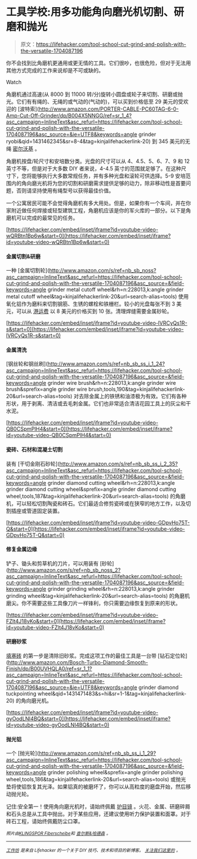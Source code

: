 # 工具学校:用多功能角向磨光机切割、研磨和抛光

> 原文：<https://lifehacker.com/tool-school-cut-grind-and-polish-with-the-versatile-1704087196>

你不会找到比角磨机更通用或更无情的工具。它们很吵，也很危险，但对于无法用其他方式完成的工作来说却是不可或缺的。

Watch

角磨机通过高速(从 8000 到 11000 转/分)旋转小圆盘或轮子来切割、研磨或抛光。它们有有绳的、无绳的或气动的(气动的)，可以买到价格低至 29 美元的受欢迎的 [波特索](http://www.amazon.com/PORTER-CABLE-PC60TAG-6-0-Amp-Cut-Off-Grinder/dp/B004X5NNGG/ref=sr_1_4?asc_campaign=InlineText&asc_refurl=https://lifehacker.com/tool-school-cut-grind-and-polish-with-the-versatile-1704087196&asc_source=&ie=UTF8&keywords=angle grinder ryobi&qid=1431462345&sr=8-4&tag=kinjalifehackerlink-20) 到 345 美元的无绳 [密尔沃基](http://www.amazon.com/Milwaukee-2780-21-M18-FUEL-4-1/dp/B00G0GLPB6/ref=sr_1_7?asc_campaign=InlineText&asc_refurl=https://lifehacker.com/tool-school-cut-grind-and-polish-with-the-versatile-1704087196&asc_source=&ie=UTF8&keywords=cordless&qid=1431462477&s=power-hand-tools&sr=1-7&tag=kinjalifehackerlink-20) 。

角磨机按盘/轮尺寸和安培数分类。光盘的尺寸可以从 4、4.5、5、6、7、9 和 12 英寸不等，但是对于大多数 DIY 者来说，4-4.5 英寸的范围就足够了。在这种尺寸下，您将能够执行大多数常规任务，并有多种光盘和滚轮可供选择。5-9 安培范围内的角向磨光机将为您的切割和研磨需求提供足够的动力，除非移动性是首要问题，否则请坚持使用有绳型号以获得最佳价值。

一个公寓居民可能不会觉得角磨机有多大用处。但是，如果你有一个车间，并在你家附近做任何焊接或轻型建筑工程，角磨机应该是你的军火库的一部分。以下是角磨机可以完成的最常见的任务。

 [https://lifehacker.com/embed/inset/iframe?id=youtube-video-wQRBtn1Bp6w&start=0](https://lifehacker.com/embed/inset/iframe?id=youtube-video-wQRBtn1Bp6w&start=0) 

#### **金属切割&研磨**

一种 [金属切割轮](http://www.amazon.com/s/ref=nb_sb_noss?asc_campaign=InlineText&asc_refurl=https://lifehacker.com/tool-school-cut-grind-and-polish-with-the-versatile-1704087196&asc_source=&field-keywords=angle grinder metal cutoff wheel&rh=n:228013,k:angle grinder metal cutoff wheel&tag=kinjalifehackerlink-20&url=search-alias=tools) 使用氧化铝作为磨料来切割钢筋、生锈的螺栓和铁栅栏。较小的光盘每张不到 3 美元，可以从 [港运费](http://www.harborfreight.com/pack-of-10-4-1-2-half-inch-cut-off-wheels-for-metal-45430.html) 以 8 美元的价格买到 10 张。清理焊缝需要金属砂轮。

 [https://lifehacker.com/embed/inset/iframe?id=youtube-video-lVRCyQs1R-s&start=0](https://lifehacker.com/embed/inset/iframe?id=youtube-video-lVRCyQs1R-s&start=0) 

#### 金属清洗

[钢丝轮和钢丝刷](http://www.amazon.com/s/ref=nb_sb_ss_i_1_24?asc_campaign=InlineText&asc_refurl=https://lifehacker.com/tool-school-cut-grind-and-polish-with-the-versatile-1704087196&asc_source=&field-keywords=angle grinder wire brush&rh=n:228013,k:angle grinder wire brush&sprefix=angle grinder wire brush,tools,190&tag=kinjalifehackerlink-20&url=search-alias=tools) 对去除金属上的铁锈和油漆极为有效。它们有各种形状，用于剥离、清洁或去毛刺金属。它们也非常适合清洁花园工具上的灰尘和干水泥。

 [https://lifehacker.com/embed/inset/iframe?id=youtube-video-QB0CSpmPlH4&start=0](https://lifehacker.com/embed/inset/iframe?id=youtube-video-QB0CSpmPlH4&start=0) 

#### 瓷砖、石材和混凝土切割

装有 [干切金刚石砂轮](http://www.amazon.com/s/ref=nb_sb_ss_i_2_35?asc_campaign=InlineText&asc_refurl=https://lifehacker.com/tool-school-cut-grind-and-polish-with-the-versatile-1704087196&asc_source=&field-keywords=angle grinder diamond cutting wheel&rh=n:228013,k:angle grinder diamond cutting wheel&sprefix=angle grinder diamond cutting wheel,tools,187&tag=kinjalifehackerlink-20&url=search-alias=tools) 的角磨机，可以轻松切割陶瓷和砖石。它们最适合修剪瓷砖或在狭窄的地方工作，以及切割插座或管道固定装置。

 [https://lifehacker.com/embed/inset/iframe?id=youtube-video-GDpvHo75T-Q&start=0](https://lifehacker.com/embed/inset/iframe?id=youtube-video-GDpvHo75T-Q&start=0) 

#### 修复金属边缘

铲子、锄头和剪草机的刀片，可以用装有 [砂轮](http://www.amazon.com/s/ref=nb_sb_noss_2?asc_campaign=InlineText&asc_refurl=https://lifehacker.com/tool-school-cut-grind-and-polish-with-the-versatile-1704087196&asc_source=&field-keywords=angle grinder grinding wheel&rh=n:228013,k:angle grinder grinding wheel&tag=kinjalifehackerlink-20&url=search-alias=tools) 的角磨机磨尖。你不需要这些工具像刀片一样锋利，你只需要边缘恢复到原来的形状。

 [https://lifehacker.com/embed/inset/iframe?id=youtube-video-FZlt4J18vKo&start=0](https://lifehacker.com/embed/inset/iframe?id=youtube-video-FZlt4J18vKo&start=0) 

#### 研磨砂浆

[填塞砖](http://workshop.lifehacker.com/repair-damaged-brick-with-a-chisel-and-mortar-mix-1673199188) 的第一步是清除旧砂浆。完成这项工作的最佳工具是一台带 [钻石定位轮](http://www.amazon.com/Bosch-Turbo-Diamond-Smooth-Finish/dp/B00UVHQLA0/ref=sr_1_1?asc_campaign=InlineText&asc_refurl=https://lifehacker.com/tool-school-cut-grind-and-polish-with-the-versatile-1704087196&asc_source=&ie=UTF8&keywords=angle grinder diamond tuckpointing wheel&qid=1431471483&s=hi&sr=1-1&tag=kinjalifehackerlink-20) 的角向磨光机。

 [https://lifehacker.com/embed/inset/iframe?id=youtube-video-gyOodLNI4BQ&start=0](https://lifehacker.com/embed/inset/iframe?id=youtube-video-gyOodLNI4BQ&start=0) 

#### 抛光铝

一个 [抛光轮](http://www.amazon.com/s/ref=nb_sb_ss_i_1_29?asc_campaign=InlineText&asc_refurl=https://lifehacker.com/tool-school-cut-grind-and-polish-with-the-versatile-1704087196&asc_source=&field-keywords=angle grinder polishing wheel&sprefix=angle grinder polishing wheel,tools,186&tag=kinjalifehackerlink-20&url=search-alias=tools) 或抛光垫将使铝恢复其光泽。如果铝真的被磨坏了，你可以从高粒度的磨盘开始，然后移动抛光轮。

记住:安全第一！使用角向磨光机时，请始终佩戴 [护目镜](http://workshop.lifehacker.com/the-safety-gear-every-diyer-should-have-in-their-toolbo-1686535606) 。火花、金属、研磨碎屑和石头总是从工具中抛出。对于某些应用，还建议使用听力保护装置和面罩。对于砖石工程，请始终佩戴防尘口罩。

<small>*照片由*</small>[<small>*KLINGSPOR Fiberscheibe*</small>](https://www.flickr.com/photos/klingspor/9444236382/in/photolist-foybrL-4KsWoq-bCXw2-bCXtW-bCXrN-bCXBx-bCXHU-bCXyb-bCXEx-bCXLV-9KARrw-9Ky19B-7rn9yb-7rn9KL-7rn9E3-5tvQSf-sHdZ9-55E6NF-55JhcN-8dGJMA-6GKq9C-4L561o-G1cR3-7cJKfe-7cNE5A-8BPKQt-7cNDRE-hzvbKY-ahvEsK-7cJJzr-p9d4G-Dnuuf-4VB64m-dPauiY-7cNCBq-7cND6q-8mQTXh-qUEJsD-96s7cQ-7cJJjx-8rudoC-btq54P-di4SFA-7F2M4-d7VqY-df9Fc1-9yRUpG-8tiNpd-8tiN9d-cfHybA)<small>*和*</small> [<small>*查尔斯&哈德森*</small>](http://charlesandhudson.com) <small>*。*</small>

* * *

[*<small>工作坊</small>*](http://workshop.lifehacker.com/) *<small>是来自 Lifehacker 的一个关于 DIY 技巧、技术和项目的新博客。</small>* [*<small>关注我们这里的</small>*](https://twitter.com/WorkshopLH) <small>*。*</small>